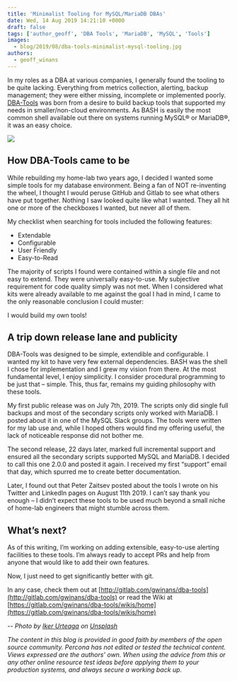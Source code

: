 ```yaml
---
title: 'Minimalist Tooling for MySQL/MariaDB DBAs'
date: Wed, 14 Aug 2019 14:21:10 +0000
draft: false
tags: ['author_geoff', 'DBA Tools', 'MariaDB', 'MySQL', 'Tools']
images:
  - blog/2019/08/dba-tools-minimalist-mysql-tooling.jpg
authors:
  - geoff_winans
---
```


In my roles as a DBA at various companies, I generally found the tooling to be quite lacking. Everything from metrics collection, alerting, backup management; they were either missing, incomplete or implemented poorly. [DBA-Tools](http://gitlab.com/gwinans/dba-tools) was born from a desire to build backup tools that supported my needs in smaller/non-cloud environments. As BASH is easily the most common shell available out there on systems running MySQL® or MariaDB®, it was an easy choice.

![](blog/2019/08/dba-tools-minimalist-mysql-tooling.jpg)

How DBA-Tools came to be
------------------------

While rebuilding my home-lab two years ago, I decided I wanted some simple tools for my database environment. Being a fan of NOT re-inventing the wheel, I thought I would peruse GitHub and Gitlab to see what others have put together. Nothing I saw looked quite like what I wanted. They all hit one or more of the checkboxes I wanted, but never all of them. 

My checklist when searching for tools included the following features:

*   Extendable
*   Configurable
*   User Friendly
*   Easy-to-Read

The majority of scripts I found were contained within a single file and not easy to extend. They were universally easy-to-use. My subjective requirement for code quality simply was not met. When I considered what kits were already available to me against the goal I had in mind, I came to the only reasonable conclusion I could muster: 

I would build my own tools!

A trip down release lane and publicity
--------------------------------------

DBA-Tools was designed to be simple, extendible and configurable. I wanted my kit to have very few external dependencies. BASH was the shell I chose for implementation and I grew my vision from there. At the most fundamental level, I enjoy simplicity. I consider procedural programming to be just that – simple. This, thus far, remains my guiding philosophy with these tools. 

My first public release was on July 7th, 2019. The scripts only did single full backups and most of the secondary scripts only worked with MariaDB. I posted about it in one of the MySQL Slack groups. The tools were written for my lab use and, while I hoped others would find my offering useful, the lack of noticeable response did not bother me. 

The second release, 22 days later, marked full incremental support and ensured all the secondary scripts supported MySQL and MariaDB. I decided to call this one 2.0.0 and posted it again. I received my first “support” email that day, which spurred me to create better documentation. 

Later, I found out that Peter Zaitsev posted about the tools I wrote on his Twitter and LinkedIn pages on August 11th 2019. I can’t say thank you enough – I didn’t expect these tools to be used much beyond a small niche of home-lab engineers that might stumble across them.

What’s next?
------------

As of this writing, I’m working on adding extensible, easy-to-use alerting facilities to these tools. I’m always ready to accept PRs and help from anyone that would like to add their own features. 

Now, I just need to get significantly better with git. 

In any case, check them out at [http://gitlab.com/gwinans/dba-tools](http://gitlab.com/gwinans/dba-tools) or read the Wiki at [https://gitlab.com/gwinans/dba-tools/wikis/home](https://gitlab.com/gwinans/dba-tools/wikis/home)

-- 
_Photo by [Iker Urteaga](https://unsplash.com/@iurte?utm_source=unsplash&utm_medium=referral&utm_content=creditCopyText) on [Unsplash](https://unsplash.com/search/photos/tools?utm_source=unsplash&utm_medium=referral&utm_content=creditCopyText)_

_The content in this blog is provided in good faith by members of the open source community. Percona has not edited or tested the technical content. Views expressed are the authors’ own. When using the advice from this or any other online resource test ideas before applying them to your production systems, and always secure a working back up._